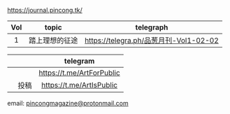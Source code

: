 https://journal.pincong.tk/

|Vol|topic|telegraph|
|:-:|:-:|:-:|
|1|踏上理想的征途|https://telegra.ph/品葱月刊-Vol1-02-02|

|||telegram|
|:-:|:-:|:-:|
|||https://t.me/ArtForPublic |
||投稿|https://t.me/ArtIsPublic |

email:
pincongmagazine@protonmail.com
